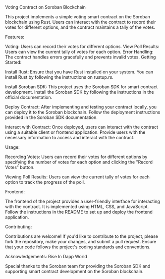 Voting Contract on Soroban Blockchain

This project implements a simple voting smart contract on the Soroban blockchain using Rust. Users can interact with the contract to record their votes for different options, and the contract maintains a tally of the votes.

Features:

Voting: Users can record their votes for different options.
View Poll Results: Users can view the current tally of votes for each option.
Error Handling: The contract handles errors gracefully and prevents invalid votes.
Getting Started:

Install Rust:
Ensure that you have Rust installed on your system. You can install Rust by following the instructions on rustup.rs.

Install Soroban SDK:
This project uses the Soroban SDK for smart contract development. Install the Soroban SDK by following the instructions in the official documentation.

Deploy Contract:
After implementing and testing your contract locally, you can deploy it to the Soroban blockchain. Follow the deployment instructions provided in the Soroban SDK documentation.

Interact with Contract:
Once deployed, users can interact with the contract using a suitable client or frontend application. Provide users with the necessary information to access and interact with the contract.

Usage:

Recording Votes:
Users can record their votes for different options by specifying the number of votes for each option and clicking the "Record Votes" button.

Viewing Poll Results:
Users can view the current tally of votes for each option to track the progress of the poll.

Frontend:

The frontend of the project provides a user-friendly interface for interacting with the contract. It is implemented using HTML, CSS, and JavaScript. Follow the instructions in the README to set up and deploy the frontend application.

Contributing:

Contributions are welcome! If you'd like to contribute to the project, please fork the repository, make your changes, and submit a pull request. Ensure that your code follows the project's coding standards and conventions.


Acknowledgements:
Rise In
Dapp World

Special thanks to the Soroban team for providing the Soroban SDK and supporting smart contract development on the Soroban blockchain.
